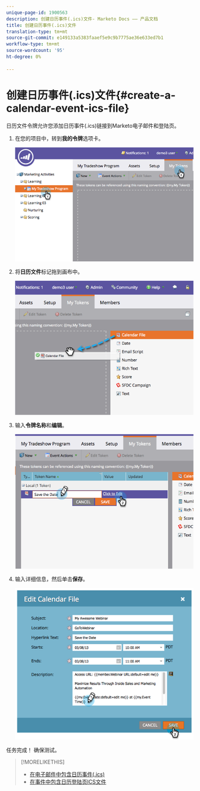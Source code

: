 ```yaml
---
unique-page-id: 1900563
description: 创建日历事件(.ics)文件- Marketo Docs —— 产品文档
title: 创建日历事件(.ics)文件
translation-type: tm+mt
source-git-commit: e149133a5383faaef5e9c9b7775ae36e633ed7b1
workflow-type: tm+mt
source-wordcount: '95'
ht-degree: 0%

---
```



# 创建日历事件(.ics)文件{#create-a-calendar-event-ics-file}

日历文件令牌允许您添加日历事件(.ics)链接到Marketo电子邮件和登陆页。

1. 在您的项目中，转到&#x200B;**我的令牌**&#x200B;选项卡。

   ![](assets/image2014-9-11-15-3a33-3a27.png)

1. 将&#x200B;**日历文件**&#x200B;标记拖到画布中。

   ![](assets/image2014-9-11-15-3a34-3a0.png)

1. 输入&#x200B;**令牌名称**&#x200B;和&#x200B;**编辑**。

   ![](assets/image2014-9-11-15-3a34-3a10.png)

1. 输入详细信息，然后单击&#x200B;**保存**。

   ![](assets/image2014-9-11-15-3a34-3a16.png)

任务完成！ 确保测试。

>[!MORELIKETHIS]
>
>* [在电子邮件中包含日历事件(.ics)](include-a-calendar-event-ics-in-an-email.md)
>* [在事件中包含日历登陆页ICS文件](../../../../product-docs/demand-generation/landing-pages/personalizing-landing-pages/include-a-calendar-event-ics-file-in-a-landing-page.md)

>



